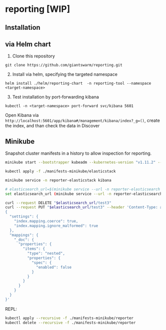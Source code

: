 # reporting [WIP]

## Installation

## via Helm chart

1. Clone this repository

```
git clone https://github.com/giantswarm/reporting.git
```

2. Install via helm, specifying the targeted namespace

```
helm install ./helm/reporting-chart  -n reporting-tool --namespace <target-namespace>
```

3. Test installation by port-forwarding kibana

```
kubectl -n <target-namespace> port-forward svc/kibana 5601
```

Open Kibana via `http://localhost:5601/app/kibana#/management/kibana/index?_g=()`, create the index, and than check the data in Discover

## Minikube
Snapshot cluster manifests in a history to allow inspection for reporting.

```bash
minikube start --bootstrapper kubeadm --kubernetes-version "v1.11.2" --memory 4096
```

```bash
kubectl apply -f ./manifests-minikube/elasticstack

minikube service -n reporter-elasticstack kibana

# elasticsearch_url=$(minikube service --url -n reporter-elasticsearch elasticsearch)
set elasticsearch_url (minikube service --url -n reporter-elasticsearch elasticsearch)

curl --request DELETE "$elasticsearch_url/test3"
curl --request PUT "$elasticsearch_url/test3" --header 'Content-Type: application/json' -d '
{
  "settings": {
    "index.mapping.coerce": true,
    "index.mapping.ignore_malformed": true
  },
  "mappings": {
    "_doc": {
      "properties": {
        "items": {
          "type": "nested",
          "properties": {
            "spec": {
              "enabled": false
            }
          }
        }
      }
    }
  }
}'
```

REPL:

```bash
kubectl apply --recursive -f ./manifests-minikube/reporter
kubectl delete --recursive -f ./manifests-minikube/reporter
```



